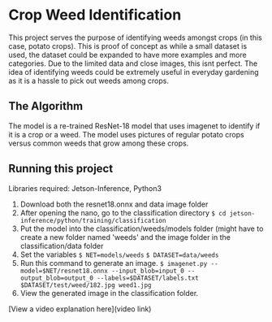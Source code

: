 # Crop Weed Identification 

This project serves the purpose of identifying weeds amongst crops (in this case, potato crops). This is proof of concept as while a small dataset is used, the dataset could be expanded to have more examples and more categories. Due to the limited data and close images, this isnt perfect. The idea of identifying weeds could be extremely useful in everyday gardening as it is a hassle to pick out weeds among crops.

## The Algorithm

The model is a re-trained ResNet-18 model that uses imagenet to identify if it is a crop or a weed. The model uses pictures of regular potato crops versus common weeds that grow among these crops.  

## Running this project

Libraries required: Jetson-Inference, Python3
1. Download both the resnet18.onnx and data image folder
2. After opening the nano, go to the classification directory
``` $ cd jetson-inference/python/training/classification ```
3. Put the model into the classification/weeds/models folder (might have to create a new folder named 'weeds' and the image folder in the classification/data folder
4. Set the variables
``` $ NET=models/weeds ```
``` $ DATASET=data/weeds ```
5. Run this command to generate an image.
``` $ imagenet.py --model=$NET/resnet18.onnx --input_blob=input_0 --output_blob=output_0 --labels=$DATASET/labels.txt $DATASET/test/weed/182.jpg weed1.jpg ```
6. View the generated image in the classification folder.

[View a video explanation here](video link)
